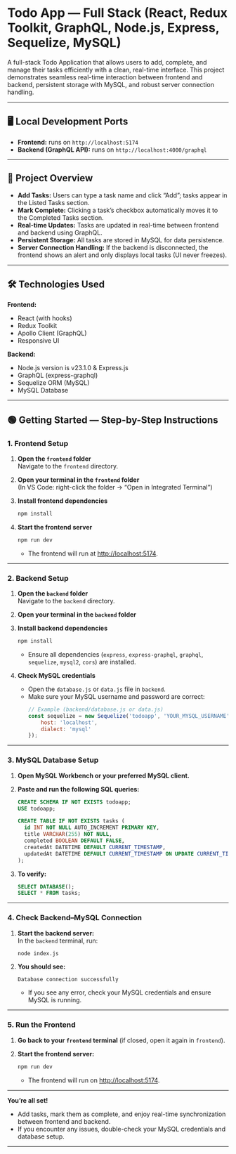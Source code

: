 # Todo App — Full Stack (React, Redux Toolkit, GraphQL, Node.js, Express, Sequelize, MySQL)

A full-stack Todo Application that allows users to add, complete, and manage their tasks efficiently with a clean, real-time interface. This project demonstrates seamless real-time interaction between frontend and backend, persistent storage with MySQL, and robust server connection handling.

---

## 🖥️ Local Development Ports

- **Frontend:** runs on `http://localhost:5174`
- **Backend (GraphQL API):** runs on `http://localhost:4000/graphql`

---

## 🚀 Project Overview

- **Add Tasks:** Users can type a task name and click “Add”; tasks appear in the Listed Tasks section.
- **Mark Complete:** Clicking a task’s checkbox automatically moves it to the Completed Tasks section.
- **Real-time Updates:** Tasks are updated in real-time between frontend and backend using GraphQL.
- **Persistent Storage:** All tasks are stored in MySQL for data persistence.
- **Server Connection Handling:** If the backend is disconnected, the frontend shows an alert and only displays local tasks (UI never freezes).

---

## 🛠️ Technologies Used

**Frontend:**
- React (with hooks)
- Redux Toolkit
- Apollo Client (GraphQL)
- Responsive UI

**Backend:**
- Node.js version is v23.1.0 & Express.js 
- GraphQL (express-graphql)
- Sequelize ORM (MySQL)
- MySQL Database

---

## 🟢 Getting Started — Step-by-Step Instructions

### 1. **Frontend Setup**

1. **Open the `frontend` folder**  
   Navigate to the `frontend` directory.

2. **Open your terminal in the `frontend` folder**  
   (In VS Code: right-click the folder → “Open in Integrated Terminal”)

3. **Install frontend dependencies**  
   ```bash
   npm install
   ```

4. **Start the frontend server**  
   ```bash
   npm run dev
   ```
   - The frontend will run at [http://localhost:5174](http://localhost:5174).

---

### 2. **Backend Setup**

1. **Open the `backend` folder**  
   Navigate to the `backend` directory.

2. **Open your terminal in the `backend` folder**

3. **Install backend dependencies**  
   ```bash
   npm install
   ```
   - Ensure all dependencies (`express`, `express-graphql`, `graphql`, `sequelize`, `mysql2`, `cors`) are installed.

4. **Check MySQL credentials**  
   - Open the `database.js` or `data.js` file in `backend`.
   - Make sure your MySQL username and password are correct:
     ```js
     // Example (backend/database.js or data.js)
     const sequelize = new Sequelize('todoapp', 'YOUR_MYSQL_USERNAME', 'YOUR_MYSQL_PASSWORD', {
         host: 'localhost',
         dialect: 'mysql'
     });
     ```

---

### 3. **MySQL Database Setup**

1. **Open MySQL Workbench or your preferred MySQL client.**

2. **Paste and run the following SQL queries:**
   ```sql
   CREATE SCHEMA IF NOT EXISTS todoapp;
   USE todoapp;

   CREATE TABLE IF NOT EXISTS tasks (
     id INT NOT NULL AUTO_INCREMENT PRIMARY KEY,
     title VARCHAR(255) NOT NULL,
     completed BOOLEAN DEFAULT FALSE,
     createdAt DATETIME DEFAULT CURRENT_TIMESTAMP,
     updatedAt DATETIME DEFAULT CURRENT_TIMESTAMP ON UPDATE CURRENT_TIMESTAMP
   );
   ```

3. **To verify:**
   ```sql
   SELECT DATABASE();
   SELECT * FROM tasks;
   ```

---

### 4. **Check Backend–MySQL Connection**

1. **Start the backend server:**  
   In the `backend` terminal, run:
   ```bash
   node index.js
   ```
2. **You should see:**  
   ```
   Database connection successfully
   ```
   - If you see any error, check your MySQL credentials and ensure MySQL is running.

---

### 5. **Run the Frontend**

1. **Go back to your `frontend` terminal** (if closed, open it again in `frontend`).

2. **Start the frontend server:**  
   ```bash
   npm run dev
   ```
   - The frontend will run on [http://localhost:5174](http://localhost:5174).

---



**You’re all set!**  
- Add tasks, mark them as complete, and enjoy real-time synchronization between frontend and backend.
- If you encounter any issues, double-check your MySQL credentials and database setup.

---
